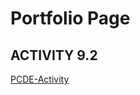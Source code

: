 # Portfolio Page
## ACTIVITY 9.2
<a href="https://rkprabhu72.github.io/PCDE-Activity-9.1">PCDE-Activity</a>
